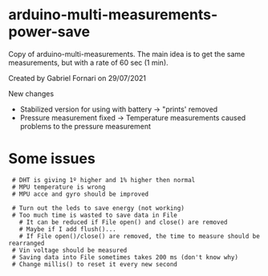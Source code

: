 # arduino-multi-measurements-power-save

Copy of arduino-multi-measurements. The main idea is to get the same measurements, but with a rate of 60 sec (1 min). 


Created by Gabriel Fornari on 29/07/2021

New changes
   - Stabilized version for using with battery
     -> "prints' removed
   - Pressure measurement fixed 
     -> Temperature measurements caused problems to the pressure measurement
     
   # Some issues   
     # DHT is giving 1º higher and 1% higher then normal
     # MPU temperature is wrong
     # MPU acce and gyro should be improved

     # Turn out the leds to save energy (not working)
     # Too much time is wasted to save data in File
       # It can be reduced if File open() and close() are removed
       # Maybe if I add flush()...
       # If File open()/close() are removed, the time to measure should be rearranged
     # Vin voltage should be measured
     # Saving data into File sometimes takes 200 ms (don't know why)
     # Change millis() to reset it every new second
